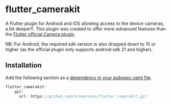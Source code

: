 # flutter_camerakit
A Flutter plugin for Android and iOS allowing access to the device cameras, a bit deeper!!. This plugin was created to offer more advanced features than the <a href="https://pub.dartlang.org/packages/camera">Flutter official Camera plugin</a>. 

NB: For Android, the required sdk version is also dropped down to 15 or higher (as the official plugin only supports android sdk 21 and higher).

## Installation
Add the following section as a [dependency in your pubspec.yaml file](https://flutter.io/using-packages/).
```dart
flutter_camerakit: 
    git:
      url: https://github.com/hramaroson/flutter_camerakit.git
```